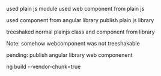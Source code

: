 


used plain js module
used web component from plain js

used component from angular library
publish plain js library

treeshaked normal plainjs class and component from library

Note:
somehow webcomponent was not treeshakable

pending:
publish angular library web componenent



ng build --vendor-chunk=true